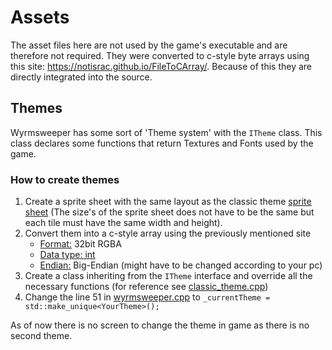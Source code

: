 # Assets

The asset files here are not used by the game's executable and are therefore not required.
They were converted to c-style byte arrays using this site: https://notisrac.github.io/FileToCArray/.
Because of this they are directly integrated into the source.

## Themes

Wyrmsweeper has some sort of 'Theme system' with the `ITheme` class. This class declares some functions that return
Textures and Fonts used by the game.

### How to create themes

1. Create a sprite sheet with the same layout as the classic theme [sprite sheet](classic_theme/sprite_sheet.png) (The
   size's of the sprite sheet does not have to be the same but each tile must have the same width and height).
2. Convert them into a c-style array using the previously mentioned site
    - <u>Format:</u> 32bit RGBA
    - <u>Data type: int</u>
    - <u>Endian:</u> Big-Endian (might have to be changed according to your pc)
3. Create a class inheriting from the `ITheme` interface and override all the necessary functions (for reference
   see [classic_theme.cpp](../src/themes/classic_theme.cpp))
4. Change the line 51 in [wyrmsweeper.cpp](../src/app/wyrmsweeper.cpp)
   to `_currentTheme = std::make_unique<YourTheme>();`

As of now there is no screen to change the theme in game as there is no second theme.